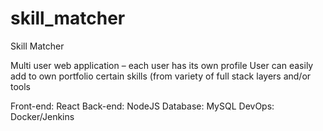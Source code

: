 # skill_matcher
Skill Matcher

Multi user web application – each user has its own profile
User can easily add to own portfolio certain skills (from variety of full stack layers and/or tools

Front-end: React
Back-end: NodeJS
Database: MySQL
DevOps: Docker/Jenkins
